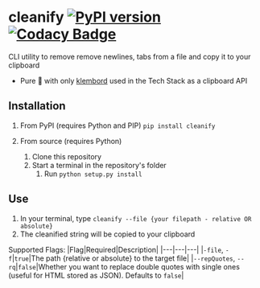 # cleanify [![PyPI version](https://badge.fury.io/py/cleanify.svg)](https://badge.fury.io/py/cleanify) [![Codacy Badge](https://app.codacy.com/project/badge/Grade/ea4c058a4f684790a4e1e8aa31845e7e)](https://www.codacy.com?utm_source=github.com&amp;utm_medium=referral&amp;utm_content=http-samc/cleanify&amp;utm_campaign=Badge_Grade)
CLI utility to remove remove newlines, tabs from a file and copy it to your clipboard
- Pure 🐍 with only [klembord](https://pypi.org/project/klembord/) used in the Tech Stack as a clipboard API

## Installation
1. From PyPI (requires Python and PIP)
`pip install cleanify`

2. From source (requires Python)
   1. Clone this repository
   2. Start a terminal in the repository's folder
      1. Run `python setup.py install`

## Use
1. In your terminal, type `cleanify --file {your filepath - relative OR absolute}`
2. The cleanified string will be copied to your clipboard

Supported Flags:
|Flag|Required|Description|
|---|---|---|
|`-file`, `-f`|`true`|The path {relative or absolute} to the target file|
|`--repQuotes`, `--rq`|`false`|Whether you want to replace double quotes with single ones (useful for HTML stored as JSON). Defaults to `false`|